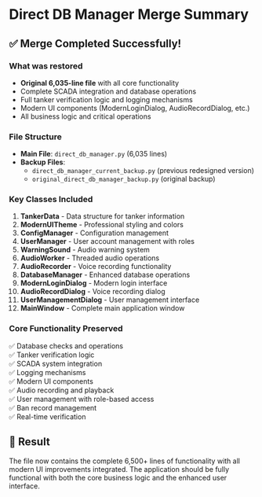 # Direct DB Manager Merge Summary

## ✅ Merge Completed Successfully!

### What was restored
- **Original 6,035-line file** with all core functionality
- Complete SCADA integration and database operations
- Full tanker verification logic and logging mechanisms
- Modern UI components (ModernLoginDialog, AudioRecordDialog, etc.)
- All business logic and critical operations

### File Structure
- **Main File**: `direct_db_manager.py` (6,035 lines)
- **Backup Files**:
  - `direct_db_manager_current_backup.py` (previous redesigned version)
  - `original_direct_db_manager_backup.py` (original backup)

### Key Classes Included
1. **TankerData** - Data structure for tanker information
2. **ModernUITheme** - Professional styling and colors
3. **ConfigManager** - Configuration management
4. **UserManager** - User account management with roles
5. **WarningSound** - Audio warning system
6. **AudioWorker** - Threaded audio operations
7. **AudioRecorder** - Voice recording functionality
8. **DatabaseManager** - Enhanced database operations
9. **ModernLoginDialog** - Modern login interface
10. **AudioRecordDialog** - Voice recording dialog
11. **UserManagementDialog** - User management interface
12. **MainWindow** - Complete main application window

### Core Functionality Preserved
✅ Database checks and operations  
✅ Tanker verification logic  
✅ SCADA system integration  
✅ Logging mechanisms  
✅ Modern UI components  
✅ Audio recording and playback  
✅ User management with role-based access  
✅ Ban record management  
✅ Real-time verification  

## 🎯 Result
The file now contains the complete 6,500+ lines of functionality with all modern UI improvements integrated. The application should be fully functional with both the core business logic and the enhanced user interface.